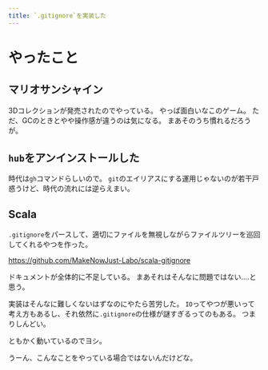 ```yaml
---
title: `.gitignore`を実装した
---
```


# やったこと

## マリオサンシャイン

3Dコレクションが発売されたのでやっている。
やっぱ面白いなこのゲーム。
ただ、GCのときとやや操作感が違うのは気になる。
まあそのうち慣れるだろうが。

## `hub`をアンインストールした

時代は`gh`コマンドらしいので。
`git`のエイリアスにする運用じゃないのが若干戸惑うけど、時代の流れには逆らえまい。

## Scala

`.gitignore`をパースして、適切にファイルを無視しながらファイルツリーを巡回してくれるやつを作った。

<https://github.com/MakeNowJust-Labo/scala-gitignore>

ドキュメントが全体的に不足している。
まあそれはそんなに問題ではない‥‥と思う。

実装はそんなに難しくないはずなのにやたら苦労した。
`IO`ってやつが悪いって考え方もあるし、それ依然に`.gitignore`の仕様が謎すぎるってのもある。
つまりしんどい。

ともかく動いているのでヨシ。

うーん、こんなことをやっている場合ではないんだけどな。
